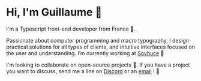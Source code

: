 # Hi, I'm Guillaume 👋

I'm a Typescript front-end developer from France 🥖.

Passionate about computer programming and macro typography, I design practical solutions for all types of clients, and intuitive interfaces focused on the user and understanding. I’m currently working at [Soyhuce](https://soyhuce.fr/) 🚀

I'm looking to collaborate on open-source projects 🤝. 
If you have a project you want to discuss, send me a line on [Discord](https://discordapp.com/users/305792870336430080) or an [email](mailto:hello@guillaumecatel.com) ! 💬
